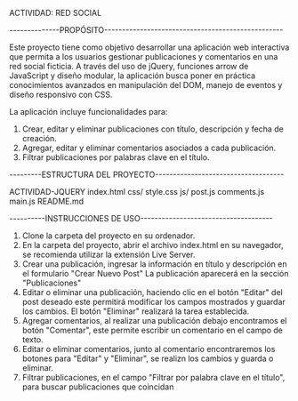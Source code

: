 ACTIVIDAD: RED SOCIAL

--------------PROPÓSITO--------------------------------------------------

Este proyecto tiene como objetivo desarrollar una aplicación web interactiva que permita a los usuarios gestionar publicaciones y comentarios en una red social ficticia. A través del uso de jQuery, funciones arrow de JavaScript y diseño modular, la aplicación busca poner en práctica conocimientos avanzados en manipulación del DOM, manejo de eventos y diseño responsivo con CSS.

La aplicación incluye funcionalidades para:

1. Crear, editar y eliminar publicaciones con título, descripción y fecha de creación.
2. Agregar, editar y eliminar comentarios asociados a cada publicación.
3. Filtrar publicaciones por palabras clave en el título.

---------ESTRUCTURA DEL PROYECTO------------------------------------

ACTIVIDAD-JQUERY
 index.html
 css/
   style.css
 js/
   post.js
   comments.js
   main.js
 README.md

----------INSTRUCCIONES DE USO-------------------------------------

1. Clone la carpeta del proyecto en su ordenador.
2. En la carpeta del proyecto, abrir el archivo index.html en su navegador, se recomienda utilizar la extensión Live Server. 
3. Crear una publicación, ingresar la información en título y descripción en el formulario "Crear Nuevo Post"
La publicación aparecerá en la sección "Publicaciones"
4. Editar o eliminar una publicación, haciendo clic en el botón "Editar" del post deseado este permitirá modificar los campos mostrados y guardar los cambios. El botón "Eliminar" realizará la tarea establecida. 
3. Agregar comentarios, al realizar una publicación debajo encontramos el botón "Comentar", este permite escribir un comentario en el campo de texto.
4. Editar o eliminar comentarios, junto al comentario encontraremos los botones para "Editar" y "Eliminar", se realizn los cambios y guarda o eliminar.
5. Filtrar publicaciones, en el campo "Filtrar por palabra clave en el título", para buscar publicaciones que coincidan
